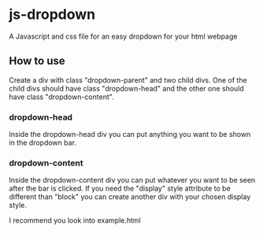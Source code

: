 # js-dropdown
A Javascript and css file for an easy dropdown for your html webpage

## How to use
Create a div with class "dropdown-parent" and two child divs. One of the child divs should have class "dropdown-head" and the other one should have class "dropdown-content".
### dropdown-head
Inside the dropdown-head div you can put anything you want to be shown in the dropdown bar.
### dropdown-content
Inside the dropdown-content div you can put whatever you want to be seen after the bar is clicked. If you need the "display" style attribute to be different than "block" you can create another div with your chosen display style.

I recommend you look into example.html
